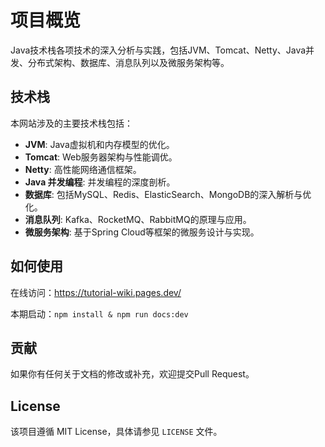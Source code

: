 # 项目概览

Java技术栈各项技术的深入分析与实践，包括JVM、Tomcat、Netty、Java并发、分布式架构、数据库、消息队列以及微服务架构等。

## 技术栈

本网站涉及的主要技术栈包括：

- **JVM**: Java虚拟机和内存模型的优化。
- **Tomcat**: Web服务器架构与性能调优。
- **Netty**: 高性能网络通信框架。
- **Java 并发编程**: 并发编程的深度剖析。
- **数据库**: 包括MySQL、Redis、ElasticSearch、MongoDB的深入解析与优化。
- **消息队列**: Kafka、RocketMQ、RabbitMQ的原理与应用。
- **微服务架构**: 基于Spring Cloud等框架的微服务设计与实现。

## 如何使用

在线访问：https://tutorial-wiki.pages.dev/

本期启动：`npm install & npm run docs:dev`

## 贡献

如果你有任何关于文档的修改或补充，欢迎提交Pull Request。

## License

该项目遵循 MIT License，具体请参见 `LICENSE` 文件。